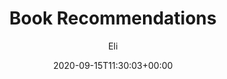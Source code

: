 ---
title: "Book Recommendations"
date: 2020-09-15T11:30:03+00:00
# weight: 1
# aliases: ["/first"]
tags: ["first", "books", "media", "posts"]
author: "Eli"
# author: ["Me", "You"] # multiple authors
showToc: true
TocOpen: false
draft: false
hidemeta: false
comments: false
description: "All time favourite books"
canonicalURL: "https://canonical.url/to/page"
disableHLJS: true # to disable highlightjs
disableShare: false
disableHLJS: false
hideSummary: false
searchHidden: true
ShowReadingTime: true
ShowBreadCrumbs: true
ShowPostNavLinks: true
ShowWordCount: true
ShowRssButtonInSectionTermList: true
UseHugoToc: true
cover:
    image: "<image path/url>" # image path/url
    alt: "<alt text>" # alt text
    caption: "<text>" # display caption under cover
    relative: false # when using page bundles set this to true
    hidden: true # only hide on current single page
editPost:
    URL: "https://github.com/<path_to_repo>/content"
    Text: "Suggest Changes" # edit text
    appendFilePath: true # to append file path to Edit link
---